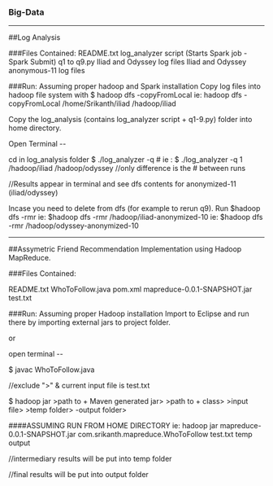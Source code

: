 
### Big-Data

--------------------------------

##Log Analysis

###Files Contained: 
README.txt
log_analyzer script (Starts Spark job - Spark Submit)
q1 to q9.py 
Iliad and Odyssey log files 
Iliad and Odyssey anonymous-11 log files

###Run: 
  Assuming proper hadoop and Spark installation 
Copy log files into hadoop file system with $ hadoop dfs -copyFromLocal <local folder> <hdfs location>
                                            ie: hadoop dfs -copyFromLocal /home/Srikanth/iliad /hadoop/iliad

Copy the log_analysis (contains log_analyzer script + q1-9.py) folder into home directory. 

Open Terminal -- 

cd in log_analysis folder
$ ./log_analyzer -q # <log location in dfs> <log location in dfs>
ie : $ ./log_analyzer -q 1 /hadoop/iliad /hadoop/odyssey
//only difference is the # between runs

//Results appear in terminal and see dfs contents for anonymized-11 (iliad/odyssey)

Incase you need to delete from dfs (for example to rerun q9).  Run 
$hadoop dfs -rmr <file in dfs to remove>
ie: $hadoop dfs -rmr /hadoop/iliad-anonymized-10
ie: $hadoop dfs -rmr /hadoop/odyssey-anonymized-10

----------------------------------------------------------------------------

##Assymetric Friend Recommendation Implementation using Hadoop MapReduce. 

###Files Contained: 

README.txt
WhoToFollow.java
pom.xml
mapreduce-0.0.1-SNAPSHOT.jar
test.txt


###Run: 
  Assuming proper Hadoop installation
Import to Eclipse and run there by importing external jars to project folder. 

or 

open terminal -- 

$ javac WhoToFollow.java

//exclude ">" & current input file is test.txt

$ hadoop jar >path to + Maven generated jar> >path to  + class> >input file> >temp folder> -output folder>


####ASSUMING RUN FROM HOME DIRECTORY
ie: hadoop jar mapreduce-0.0.1-SNAPSHOT.jar com.srikanth.mapreduce.WhoToFollow test.txt temp output 

//intermediary results will be put into temp folder 

//final results will be put into output folder




